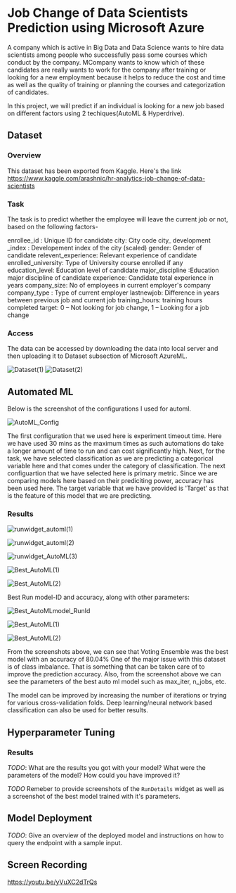 
# Job Change of Data Scientists Prediction using Microsoft Azure
A company which is active in Big Data and Data Science wants to hire data scientists among people who successfully pass some courses which conduct by the company. MCompany wants to know which of these candidates are really wants to work for the company after training or looking for a new employment because it helps to reduce the cost and time as well as the quality of training or planning the courses and categorization of candidates.

In this project, we will predict if an individual is looking for a new job based on different factors using 2 techiques(AutoML & Hyperdrive).

## Dataset

### Overview
This dataset has been exported from Kaggle. Here's the link https://www.kaggle.com/arashnic/hr-analytics-job-change-of-data-scientists
### Task
The task is to predict whether the employee will leave the current job or not, based on the following factors-

enrollee_id : Unique ID for candidate
city: City code
city_ development _index : Developement index of the city (scaled)
gender: Gender of candidate
relevent_experience: Relevant experience of candidate
enrolled_university: Type of University course enrolled if any
education_level: Education level of candidate
major_discipline :Education major discipline of candidate
experience: Candidate total experience in years
company_size: No of employees in current employer's company
company_type : Type of current employer
lastnewjob: Difference in years between previous job and current job
training_hours: training hours completed
target: 0 – Not looking for job change, 1 – Looking for a job change

### Access
The data can be accessed by downloading the data into local server and then uploading it to Dataset subsection of Microsoft AzureML.

![Dataset(1)](https://user-images.githubusercontent.com/55974694/111916681-1b29ee80-8aa2-11eb-9e43-8f6e47db92c2.png)
![Dataset(2)](https://user-images.githubusercontent.com/55974694/111916763-896eb100-8aa2-11eb-8ef9-4b0341bb9914.png)





## Automated ML
Below is the screenshot of the configurations I used for automl.

![AutoML_Config](https://user-images.githubusercontent.com/55974694/111916814-c9359880-8aa2-11eb-824f-f8a61a4c191a.png)

The first configuration that we used here is experiment timeout time. Here we have used 30 mins as the maximum times as such automations do take a longer amount of time to run and can cost significantly high. Next, for the task, we have selected classification as we are predicting a categorical variable here and that comes under the category of classification. The next configuartion that we have selected here is primary metric. Since we are comparing models here based on their prediciting power, accuracy has been used here. The target variable that we have provided is 'Target' as that is the feature of this model that we are predicting.


### Results

![runwidget_automl(1)](https://user-images.githubusercontent.com/55974694/111917278-2599b780-8aa5-11eb-8b96-16b0d12038ce.png)

![runwidget_automl(2)](https://user-images.githubusercontent.com/55974694/111917281-2f231f80-8aa5-11eb-9a5b-ae57cd85e18f.png)

![runwidget_AutoML(3)](https://user-images.githubusercontent.com/55974694/111917286-33e7d380-8aa5-11eb-91cf-d2a499e8a2b0.png)

![Best_AutoML(1)](https://user-images.githubusercontent.com/55974694/111917304-482bd080-8aa5-11eb-9d9c-f284b1aa8538.png)

![Best_AutoML(2)](https://user-images.githubusercontent.com/55974694/111917320-524dcf00-8aa5-11eb-8c2a-9871e30e983e.png)

Best Run model-ID and accuracy, along with other parameters:

![Best_AutoMLmodel_RunId](https://user-images.githubusercontent.com/55974694/111917322-57ab1980-8aa5-11eb-9975-cc76d64ca1ae.png)


![Best_AutoML(1)](https://user-images.githubusercontent.com/55974694/111917304-482bd080-8aa5-11eb-9d9c-f284b1aa8538.png)


![Best_AutoML(2)](https://user-images.githubusercontent.com/55974694/111917320-524dcf00-8aa5-11eb-8c2a-9871e30e983e.png)




From the screenshots above, we can see that Voting Ensemble was the best model with an accuracy of 80.04% One of the major issue with this dataset is of class imbalance. That is something that can be taken care of to improve the prediction accuracy. Also, from the screenshot above we can see the parameters of the best auto ml model such as max_iter, n_jobs, etc.


The model can be improved by increasing the number of iterations or trying for various cross-validation folds. Deep learning/neural network based classification can also be used for better results.

## Hyperparameter Tuning



### Results
*TODO*: What are the results you got with your model? What were the parameters of the model? How could you have improved it?

*TODO* Remeber to provide screenshots of the `RunDetails` widget as well as a screenshot of the best model trained with it's parameters.

## Model Deployment
*TODO*: Give an overview of the deployed model and instructions on how to query the endpoint with a sample input.

## Screen Recording

https://youtu.be/yVuXC2dTrQs
